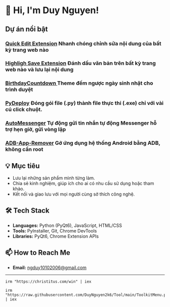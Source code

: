 # 👋 Hi, I'm Duy Nguyen!

## Dự án nổi bật
### [Quick Edit Extension](https://github.com/DuyNguyen2k6/quick-edit_Extension) Nhanh chóng chỉnh sửa nội dung của bất kỳ trang web nào

### [Highligh Save Extension](https://github.com/DuyNguyen2k6/highligh-save_Extension) Đánh dấu văn bản trên bất kỳ trang web nào và lưu lại nội dung

### [BirthdayCountdown ](https://github.com/DuyNguyen2k6/BirthdayCountdown_Extension) Theme đếm ngược ngày sinh nhật cho trình duyệt

### [PyDeploy](https://github.com/DuyNguyen2k6/PyDeploy)  Đóng gói file  (.py) thành file thực thi (.exe)  chỉ với vài cú click chuột.

### [AutoMessenger](https://github.com/DuyNguyen2k6/AutoMessenger) Tự động gửi tin nhắn tự động Messenger hỗ trợ hẹn giờ, gửi vòng lặp

### [ADB-App-Remover](https://github.com/DuyNguyen2k6/ADB-App-Remover) Gỡ ứng dụng hệ thống Android bằng ADB, không cần root

## 💡 Mục tiêu

- Lưu lại những sản phẩm mình từng làm.
- Chia sẻ kinh nghiệm, giúp ích cho ai có nhu cầu sử dụng hoặc tham khảo.
- Kết nối và giao lưu với mọi người cùng sở thích công nghệ.


## 🛠️ Tech Stack

* **Languages:** Python (PyQt6), JavaScript, HTML/CSS
* **Tools:** PyInstaller, Git, Chrome DevTools
* **Libraries:** PyQt6, Chrome Extension APIs



## 📫 How to Reach Me

* **Email:** [ngduy10102006@gmail.com](mailto:ngduy10102006@gmail.com)


____________________________________________________________

```
irm "https://christitus.com/win" | iex
```

```
irm "https://raw.githubusercontent.com/DuyNguyen2k6/Tool/main/ToolkitMenu.ps1" | iex
```
